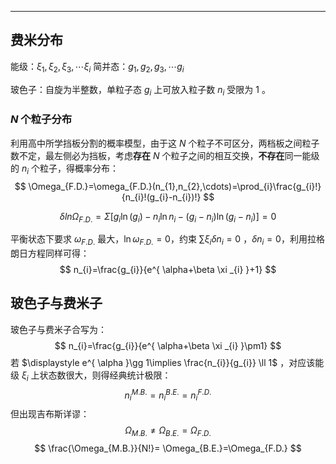 
-----

## 费米分布
能级：$\displaystyle \xi_{1},\xi_{2},\xi_{3},\cdots \xi_{i}$
简并态：$\displaystyle g_{1},g_{2},g_{3},\cdots g_{i}$

玻色子：自旋为半整数，单粒子态 $\displaystyle g_{i}$ 上可放入粒子数 $\displaystyle n_{i}$ 受限为 1 。

### $\displaystyle N$ 个粒子分布
利用高中所学挡板分割的概率模型，由于这 $\displaystyle N$ 个粒子不可区分，两档板之间粒子数不定，最左侧必为挡板，考虑**存在** $\displaystyle N$ 个粒子之间的相互交换，**不存在**同一能级的 $n_{i}$ 个粒子，得概率分布：
$$
\Omega_{F.D.}=\omega_{F.D.}(n_{1},n_{2},\cdots)=\prod_{i}\frac{g_{i}!}{n_{i}!(g_{i}-n_{i})!}
$$

$$
\delta ln\Omega_{F.D.}=\Sigma \left[ g_{i} \ln(g_i)-n_i\ln n_i-(g_{i}-n_i)\ln(g_{i}-n_i)\right]=0
$$

 平衡状态下要求 $\displaystyle \omega_{F.D.}$ 最大，$\displaystyle \ln \omega_{F.D.}=0$，约束 $\displaystyle \sum \xi _{i} \delta n_{i}=0$ ，$\displaystyle \delta n _{i}=0$，利用拉格朗日方程同样可得：
$$
n_{i}=\frac{g_{i}}{e^{ \alpha+\beta \xi _{i} }+1}
$$
## 玻色子与费米子
玻色子与费米子合写为：
$$
n_{i}=\frac{g_{i}}{e^{ \alpha+\beta \xi _{i} }\pm1}
$$
若 $\displaystyle e^{ \alpha }\gg 1\implies \frac{n_{i}}{g_{i}} \ll 1$ ，对应该能级 $\displaystyle \xi _{i}$ 上状态数很大，则得经典统计极限：
$$
n_{i}^{M.B.}=n_{i}^{B.E.}=n_{i}^{F.D.}
$$
但出现吉布斯详谬：
$$
\Omega_{M.B.}\ne \Omega_{B.E.}=\Omega_{F.D.}
$$
$$
\frac{\Omega_{M.B.}}{N!}= \Omega_{B.E.}=\Omega_{F.D.}
$$